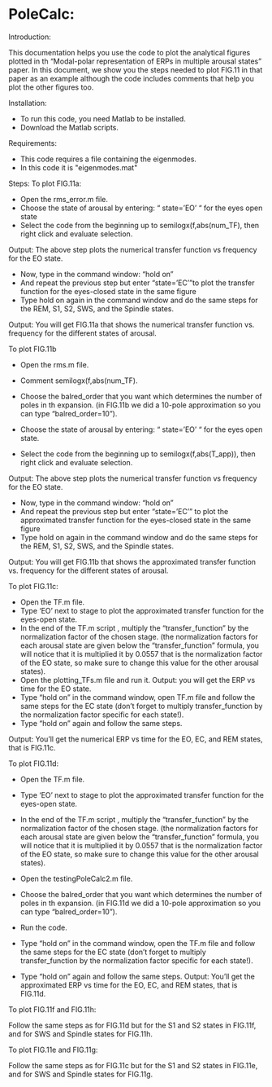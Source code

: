 # PoleCalc:
Introduction:

This documentation helps you use the code to plot the analytical figures plotted in th “Modal-polar representation of ERPs in multiple arousal states” paper. In this document, we show you the steps needed to plot FIG.11 in that paper as an example although the code includes comments that help you plot the other figures too.

Installation:
-	To run this code, you need Matlab to be installed.
-	Download the Matlab scripts.

Requirements:

- This code requires a file containing the eigenmodes.
- In this code it is "eigenmodes.mat"

Steps:
To plot FIG.11a:
-	Open the rms_error.m file.
-	Choose the state of arousal by entering:
“ state=’EO’ “ for the eyes open state
-	Select the code from the beginning up to semilogx(f,abs(num_TF), then right click and evaluate selection.
 
Output: The above step plots the numerical transfer function vs frequency for the EO state.

-	Now, type in the command window: “hold on”
-	And repeat the previous step but enter “state=’EC’”to plot the transfer function for the eyes-closed state in the same figure
-	Type hold on again in the command window and do the same steps for the REM, S1, S2, SWS, and the Spindle states.

Output: You will get FIG.11a that shows the numerical transfer function vs. frequency for the different states of arousal.


To plot FIG.11b

-	Open the rms.m file.
-	Comment semilogx(f,abs(num_TF).
-	Choose the balred_order that you want which determines the number of poles in th expansion. (in FIG.11b we did a 10-pole approximation so you can type “balred_order=10”).
-	Choose the state of arousal by entering:
“ state=’EO’ “ for the eyes open state.




-	Select the code from the beginning up to semilogx(f,abs(T_app)), then right click and evaluate selection.



Output: The above step plots the numerical transfer function vs frequency for the EO state.

-	Now, type in the command window: “hold on”
-	And repeat the previous step but enter “state=’EC’” to plot the approximated transfer function for the eyes-closed state in the same figure
-	Type hold on again in the command window and do the same steps for the REM, S1, S2, SWS, and the Spindle states.

Output: You will get FIG.11b that shows the approximated transfer function vs. frequency for the different states of arousal.


To plot FIG.11c:


-	Open the TF.m file.
-	Type ‘EO’ next to stage to plot the approximated transfer function for the eyes-open state.
-	In the end of the TF.m script , multiply the “transfer_function” by the normalization factor of the chosen stage. (the normalization factors for each arousal state are given below the “transfer_function” formula, you will notice that it is multiplied it by 0.0557 that is the normalization factor of the EO state, so make sure to change this value for the other arousal states).
-	Open the plotting_TFs.m file and run it.
Output: you will get the ERP vs time for the EO state.
-	Type “hold on” in the command window, open TF.m file  and follow the same steps for the EC state (don’t forget to multiply transfer_function by the normalization factor specific for each state!).
-	Type “hold on” again and follow the same steps.

Output: You’ll get the numerical ERP vs time for the EO, EC, and REM states, that is FIG.11c.


To plot FIG.11d:
-	Open the TF.m file.
-	Type ‘EO’ next to stage to plot the approximated transfer function for the eyes-open state.
-	In the end of the TF.m script , multiply the “transfer_function” by the normalization factor of the chosen stage. (the normalization factors for each arousal state are given below the “transfer_function” formula, you will notice that it is multiplied it by 0.0557 that is the normalization factor of the EO state, so make sure to change this value for the other arousal states).



-	Open the testingPoleCalc2.m  file.
-	Choose the balred_order that you want which determines the number of poles in th expansion. (in FIG.11d we did a 10-pole approximation so you can type “balred_order=10”).
-	Run the code.
-	Type “hold on” in the command window, open the TF.m file and follow the same steps for the EC state (don’t forget to multiply transfer_function by the normalization factor specific for each state!).
-	Type “hold on” again and follow the same steps.
Output: You’ll get the approximated ERP vs time for the EO, EC, and REM states, that is FIG.11d.


To plot FIG.11f and FIG.11h:

Follow the same steps as for FIG.11d but for the S1 and S2 states in FIG.11f, and for SWS and Spindle states for FIG.11h.


To plot FIG.11e and FIG.11g:

Follow the same steps as for FIG.11c but for the S1 and S2 states in FIG.11e, and for SWS and Spindle states for FIG.11g.

